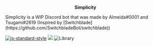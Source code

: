 <p align="center">
   <b>Simplicity</b><br>
</p>
Simplicity is a WIP Discord bot that was made by Almeida#0001 and Tsugami#2619 (Inspired by [Switchblade](https://github.com/SwitchbladeBot/switchblade))

[![js-standard-style](https://img.shields.io/badge/code%20style-standard-brightgreen.svg)](http://standardjs.com)
<a title="Dependencies" target="_blank" href="https://david-dm.org/Almeeida/Simplicity/"><img src="https://david-dm.org/Almeeida/Simplicity/status.svg?style=flat-square"></a>
<img src="https://img.shields.io/badge/library-discord.js-blue.svg?style=flat-square" alt="Library">
